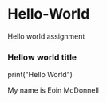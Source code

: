 # Hello-World
Hello world assignment 
### Hellow world title
print("Hello World")

My name is Eoin McDonnell
